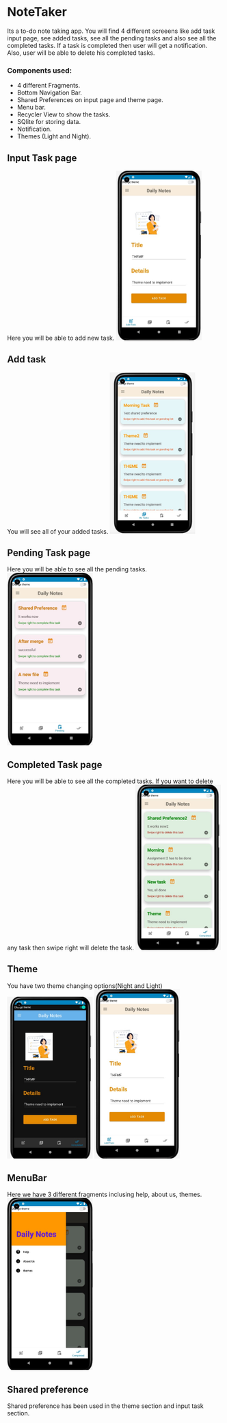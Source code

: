 # NoteTaker
Its a to-do note taking app. You will find 4 different screeens like add task input page, see added tasks, see all the pending tasks and also see all the completed tasks. If a task is completed then user will get a notification. Also, user will be able to delete his completed tasks.
### Components used:
  - 4 different Fragments.
  - Bottom Navigation Bar.
  - Shared Preferences on input page and theme page.
  - Menu bar.
  - Recycler View to show the tasks.
  - SQlite for storing data.
  - Notification.
  - Themes (Light and Night).
  
## Input Task page
  Here you will be able to add new task.
    <img src="images/input.jpg" alt="Input Task Fragment" style="width:200px;"/>

  
  
## Add task
  You will see all of your added tasks.
    <img src="images/mytask.jpg" alt="My Task Fragment" style="width:200px;"/>
  
## Pending Task page
  Here you will be able to see all the pending tasks.
    <img src="images/pendingtask.jpg" alt="Pending Task Fragment" style="width:200px;"/>
  
## Completed Task page
  Here you will be able to see all the completed tasks.
  If you want to delete any task then swipe right will delete the task.
    <img src="images/completedtask.jpg" alt="Completed Task Fragment" style="width:200px;"/>
## Theme
  You have two theme changing options(Night and Light)
    <img src="images/theme.jpg" alt="My Task Fragment" style="width:200px;"/>
    <img src="images/input.jpg" alt="My Task Fragment" style="width:200px;"/>
  
## MenuBar
  Here we have 3 different fragments inclusing help, about us, themes.
    <img src="images/menubar.jpg" alt="My Task Fragment" style="width:200px;"/>
## Shared preference
  Shared preference has been used in the theme section and input task section.
